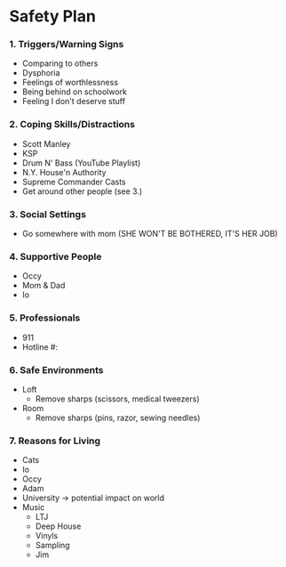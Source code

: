 # Safety Plan

### 1. Triggers/Warning Signs
- Comparing to others
- Dysphoria
- Feelings of worthlessness
- Being behind on schoolwork
- Feeling I don't deserve stuff

### 2. Coping Skills/Distractions
- Scott Manley
- KSP
- Drum N' Bass (YouTube Playlist)
- N.Y. House'n Authority
- Supreme Commander Casts
- Get around other people (see 3.)

### 3. Social Settings
- Go somewhere with mom (SHE WON'T BE BOTHERED, IT'S HER JOB)

### 4. Supportive People
- Occy
- Mom & Dad
- Io

### 5. Professionals
- 911
- Hotline #:

### 6. Safe Environments
- Loft
    - Remove sharps (scissors, medical tweezers)
- Room
    - Remove sharps (pins, razor, sewing needles)

### 7. Reasons for Living
- Cats
- Io
- Occy
- Adam
- University -> potential impact on world
- Music
    - LTJ
    - Deep House
    - Vinyls
    - Sampling
    - Jim
